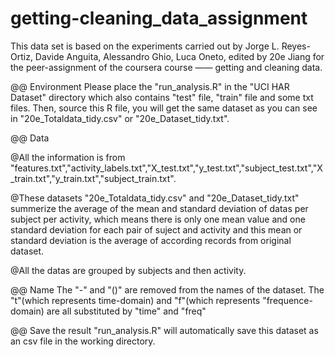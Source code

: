 # getting-cleaning_data_assignment

This data set is based on the experiments carried out by Jorge L. Reyes-Ortiz, Davide Anguita, Alessandro Ghio, Luca Oneto, edited by 20e Jiang for the peer-assignment of the coursera course —— getting and cleaning data.

@@ Environment
Please place the "run_analysis.R" in the "UCI HAR Dataset" directory which also contains "test" file, "train" file and some txt files. Then, source this R file, you will get the same dataset as you can see in "20e_Totaldata_tidy.csv" or "20e_Dataset_tidy.txt".

@@ Data

@All the information is from "features.txt","activity_labels.txt","X_test.txt","y_test.txt","subject_test.txt","X_train.txt","y_train.txt","subject_train.txt".

@These datasets "20e_Totaldata_tidy.csv" and "20e_Dataset_tidy.txt" summerize the average of the mean and standard deviation of datas per subject per activity, which means there is only one mean value and one standard deviation for each pair of suject and activity and this mean or standard deviation is the average of according records from original dataset.

@All the datas are grouped by subjects and then activity.

@@ Name
The "-" and "()" are removed from the names of the dataset.
The "t"(which represents time-domain) and "f"(which represents "frequence-domain) are all substituted by "time" and "freq"

@@ Save the result
"run_analysis.R" will automatically save this dataset as an csv file in the working directory.
